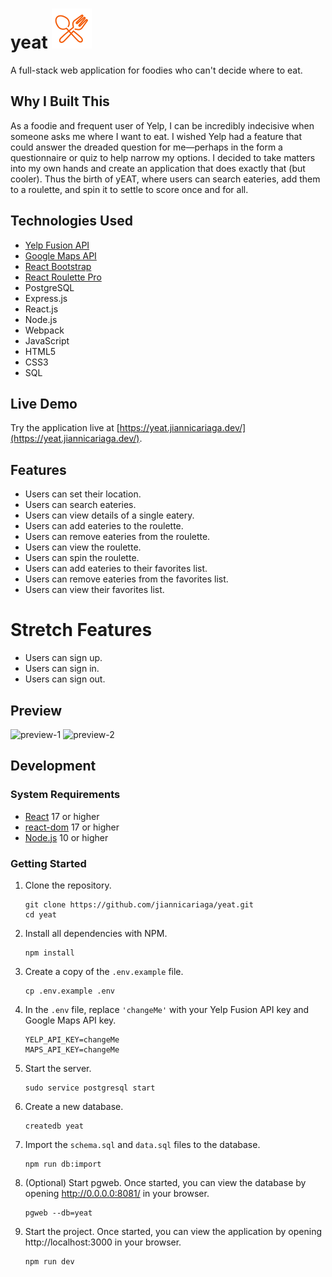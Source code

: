 # yeat ![Logo](server/public/images/readme-logo.png "Logo" )

A full-stack web application for foodies who can't decide where to eat.

## Why I Built This

As a foodie and frequent user of Yelp, I can be incredibly indecisive when someone asks me where I want to eat. I wished Yelp had a feature that could answer the dreaded question for me—perhaps in the form a questionnaire or quiz to help narrow my options. I decided to take matters into my own hands and create an application that does exactly that (but cooler). Thus the birth of yEAT, where users can search eateries, add them to a roulette, and spin it to settle to score once and for all.

## Technologies Used

- [Yelp Fusion API](https://www.yelp.com/developers/documentation/v3/get_started)
- [Google Maps API](https://developers.google.com/maps/documentation/javascript)
- [React Bootstrap](https://react-bootstrap.github.io/getting-started/introduction)
- [React Roulette Pro](https://www.npmjs.com/package/react-roulette-pro)
- PostgreSQL
- Express.js
- React.js
- Node.js
- Webpack
- JavaScript
- HTML5
- CSS3
- SQL

## Live Demo

Try the application live at [https://yeat.jiannicariaga.dev/](https://yeat.jiannicariaga.dev/).

## Features

- Users can set their location.
- Users can search eateries.
- Users can view details of a single eatery.
- Users can add eateries to the roulette.
- Users can remove eateries from the roulette.
- Users can view the roulette.
- Users can spin the roulette.
- Users can add eateries to their favorites list.
- Users can remove eateries from the favorites list.
- Users can view their favorites list.

# Stretch Features

- Users can sign up.
- Users can sign in.
- Users can sign out.

## Preview

![preview-1](server/public/images/preview-1.gif)
![preview-2](server/public/images/preview-2.gif)

## Development

### System Requirements

- [React](https://www.npmjs.com/package/react) 17 or higher
- [react-dom](https://www.npmjs.com/package/react-dom) 17 or higher
- [Node.js](https://nodejs.org/en/download/) 10 or higher

### Getting Started

1. Clone the repository.

    ```shell
    git clone https://github.com/jiannicariaga/yeat.git
    cd yeat
    ```

2. Install all dependencies with NPM.

    ```shell
    npm install
    ```

3. Create a copy of the `.env.example` file.

    ```shell
    cp .env.example .env
    ```

4. In the `.env` file, replace `'changeMe'` with your Yelp Fusion API key and Google Maps API key.

    ```shell
    YELP_API_KEY=changeMe
    MAPS_API_KEY=changeMe
    ```

5. Start the server.

    ```shell
    sudo service postgresql start
    ```

6. Create a new database.

    ```shell
    createdb yeat
    ```

7. Import the `schema.sql` and `data.sql` files to the database.

    ```shell
    npm run db:import
    ```

8. (Optional) Start pgweb. Once started, you can view the database by opening http://0.0.0.0:8081/ in your browser.

    ```shell
    pgweb --db=yeat
    ```

9. Start the project. Once started, you can view the application by opening http://localhost:3000 in your browser.

    ```shell
    npm run dev
    ```
